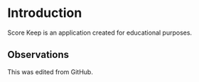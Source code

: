 # Introduction

Score Keep is an application created for educational purposes.

## Observations

This was edited from GitHub.

